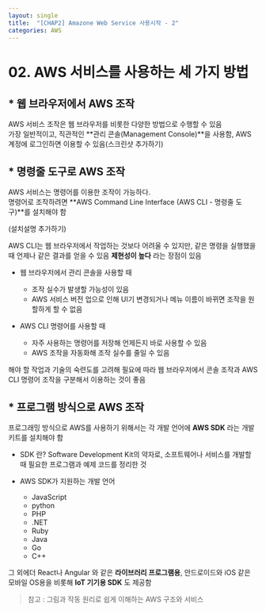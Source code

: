 ```yaml
---
layout: single
title:  "[CHAP2] Amazone Web Service 사용시작 - 2"
categories: AWS
---
```


# 02. AWS 서비스를 사용하는 세 가지 방법

## * 웹 브라우저에서 AWS 조작

AWS 서비스 조작은 웹 브라우저를 비롯한 다양한 방법으로 수행할 수 있음  
가장 일반적이고, 직관적인 **관리 콘솔(Management Console)**을 사용함, AWS 계정에 로그인하면 이용할 수 있음(스크린샷 추가하기)  


## * 명령줄 도구로 AWS 조작

AWS 서비스는 명령어를 이용한 조작이 가능하다.  
명령어로 조작하려면 **AWS Command Line Interface (AWS CLI - 명령줄 도구)**를 설치해야 함  

(설치설명 추가하기)   

AWS CLI는 웹 브라우저에서 작업하는 것보다 어려울 수 있지만, 같은 명령을 실행했을 때 언제나 같은 결과를 얻을 수 있음
**제현성이 높다** 라는 장점이 있음  

* 웹 브라우저에서 관리 콘솔을 사용할 때
  - 조작 실수가 발생할 가능성이 있음  
  - AWS 서비스 버전 업으로 인해 UI기 변경되거나 메뉴 이름이 바뀌면 조작을 원할하게 할 수 없음  

* AWS CLI 명령어를 사용할 때
  - 자주 사용하는 명령어를 저장해 언제든지 바로 사용할 수 있음  
  - AWS 조작을 자동화해 조작 실수를 줄일 수 있음  

해야 할 작업과 기술의 숙련도를 고려해 필요에 따라 웹 브라우저에서 콘솔 조작과 AWS CLI 명령어 조작을 구분해서 이용하는 것이 좋음  


## * 프로그램 방식으로 AWS 조작

프로그래밍 방식으로 AWS를 사용하기 위해서는 각 개발 언어에 **AWS SDK** 라는 개발 키트를 설치해야 함  

* SDK 란? Software Development Kit의 약자로, 소프트웨어나 서비스를 개발할 때 필요한 프로그램과 예제 코드를 정리한 것  

* AWS SDK가 지원하는 개발 언어
  - JavaScript
  - python
  - PHP
  - .NET
  - Ruby
  - Java
  - Go
  - C++

그 외에더 React나 Angular 와 같은 **라이브러리 프로그램용**, 안드로이드와 iOS 같은 모바일 OS용을 비롯해 **IoT 기기용 SDK** 도 제공함  


> 참고 : 그림과 작동 원리로 쉽게 이해하는 AWS 구조와 서비스
